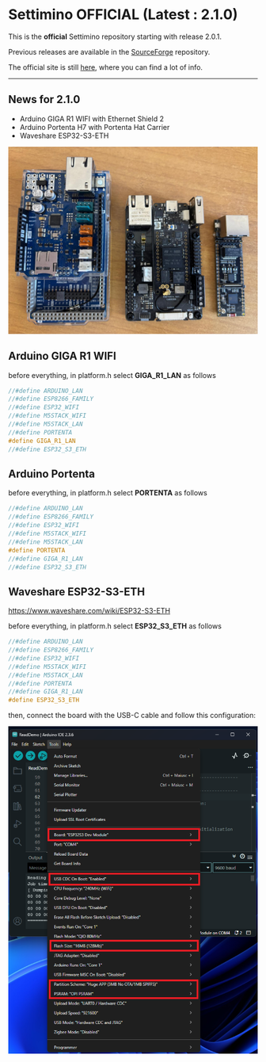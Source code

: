 # Settimino OFFICIAL (Latest : 2.1.0)

This is the **official** Settimino repository starting with release 2.0.1.

Previous releases are available in the <a href="https://sourceforge.net/projects/settimino/files/" target="_blank">SourceForge</a> repository.

The official site is still <a href="https://settimino.sourceforge.net/" target="_blank">here</a>, where you can find a lot of info.

---
## News for 2.1.0

* Arduino GIGA R1 WIFI with Ethernet Shield 2
* Arduino Portenta H7 with Portenta Hat Carrier
* Waveshare ESP32-S3-ETH

![new 2.1.0](img/new_2.1.0.jpeg)

## Arduino GIGA R1 WIFI

before everything, in platform.h select **GIGA_R1_LAN** as follows

```cpp
//#define ARDUINO_LAN    
//#define ESP8266_FAMILY  
//#define ESP32_WIFI
//#define M5STACK_WIFI
//#define M5STACK_LAN
//#define PORTENTA
#define GIGA_R1_LAN
//#define ESP32_S3_ETH
```

## Arduino Portenta

before everything, in platform.h select **PORTENTA** as follows

```cpp
//#define ARDUINO_LAN    
//#define ESP8266_FAMILY  
//#define ESP32_WIFI
//#define M5STACK_WIFI
//#define M5STACK_LAN
#define PORTENTA
//#define GIGA_R1_LAN
//#define ESP32_S3_ETH
```

## Waveshare ESP32-S3-ETH

https://www.waveshare.com/wiki/ESP32-S3-ETH

before everything, in platform.h select **ESP32_S3_ETH** as follows

```cpp
//#define ARDUINO_LAN    
//#define ESP8266_FAMILY  
//#define ESP32_WIFI
//#define M5STACK_WIFI
//#define M5STACK_LAN
//#define PORTENTA
//#define GIGA_R1_LAN
#define ESP32_S3_ETH
```
then, connect the board with the USB-C cable and follow this configuration:

![ESP32 S3 ETH_SETUP](img/ESP32-S3-ETH_SETUP.png)


